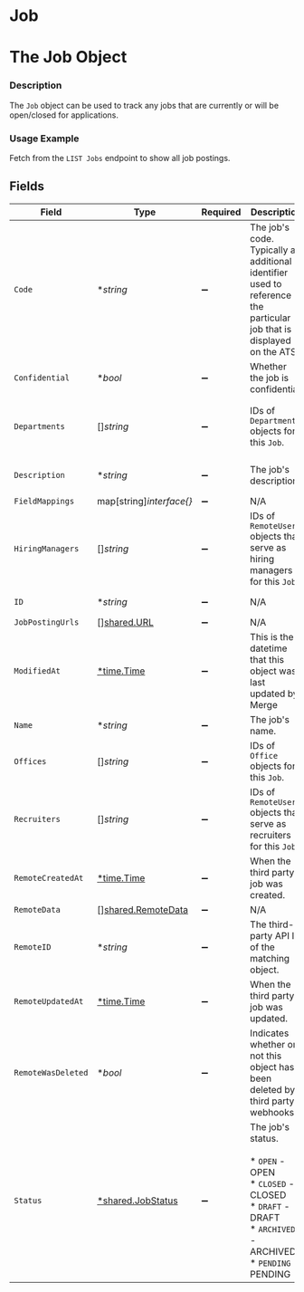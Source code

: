 # Job

# The Job Object
### Description
The `Job` object can be used to track any jobs that are currently or will be open/closed for applications.
### Usage Example
Fetch from the `LIST Jobs` endpoint to show all job postings.


## Fields

| Field                                                                                                                  | Type                                                                                                                   | Required                                                                                                               | Description                                                                                                            | Example                                                                                                                |
| ---------------------------------------------------------------------------------------------------------------------- | ---------------------------------------------------------------------------------------------------------------------- | ---------------------------------------------------------------------------------------------------------------------- | ---------------------------------------------------------------------------------------------------------------------- | ---------------------------------------------------------------------------------------------------------------------- |
| `Code`                                                                                                                 | **string*                                                                                                              | :heavy_minus_sign:                                                                                                     | The job's code. Typically an additional identifier used to reference the particular job that is displayed on the ATS.  | C0025                                                                                                                  |
| `Confidential`                                                                                                         | **bool*                                                                                                                | :heavy_minus_sign:                                                                                                     | Whether the job is confidential.                                                                                       | true                                                                                                                   |
| `Departments`                                                                                                          | []*string*                                                                                                             | :heavy_minus_sign:                                                                                                     | IDs of `Department` objects for this `Job`.                                                                            | 5b3c1341-a20f-4e51-b72c-f3830a16c97b,d6e687d6-0c36-48a1-8114-35324b5cb38f                                              |
| `Description`                                                                                                          | **string*                                                                                                              | :heavy_minus_sign:                                                                                                     | The job's description.                                                                                                 | <b>If you're reading this documentation, you might be a good fit for Merge!</b>                                        |
| `FieldMappings`                                                                                                        | map[string]*interface{}*                                                                                               | :heavy_minus_sign:                                                                                                     | N/A                                                                                                                    | [object Object]                                                                                                        |
| `HiringManagers`                                                                                                       | []*string*                                                                                                             | :heavy_minus_sign:                                                                                                     | IDs of `RemoteUser` objects that serve as hiring managers for this `Job`.                                              | 787ed912-33ec-444e-a215-8d71cc42fc12                                                                                   |
| `ID`                                                                                                                   | **string*                                                                                                              | :heavy_minus_sign:                                                                                                     | N/A                                                                                                                    | 022a2bef-57e5-4def-8ed2-7c41bd9a5ed8                                                                                   |
| `JobPostingUrls`                                                                                                       | [][shared.URL](../../models/shared/url.md)                                                                             | :heavy_minus_sign:                                                                                                     | N/A                                                                                                                    | [object Object]                                                                                                        |
| `ModifiedAt`                                                                                                           | [*time.Time](https://pkg.go.dev/time#Time)                                                                             | :heavy_minus_sign:                                                                                                     | This is the datetime that this object was last updated by Merge                                                        | 2021-10-16T00:00:00Z                                                                                                   |
| `Name`                                                                                                                 | **string*                                                                                                              | :heavy_minus_sign:                                                                                                     | The job's name.                                                                                                        | Software Engineer (Merge is actually hiring btw)                                                                       |
| `Offices`                                                                                                              | []*string*                                                                                                             | :heavy_minus_sign:                                                                                                     | IDs of `Office` objects for this `Job`.                                                                                | 9871b4a9-f5d2-4f3b-a66b-dfedbed42c46                                                                                   |
| `Recruiters`                                                                                                           | []*string*                                                                                                             | :heavy_minus_sign:                                                                                                     | IDs of `RemoteUser` objects that serve as recruiters for this `Job`.                                                   | 787ed912-33ec-444e-a215-8d71cc42fc12                                                                                   |
| `RemoteCreatedAt`                                                                                                      | [*time.Time](https://pkg.go.dev/time#Time)                                                                             | :heavy_minus_sign:                                                                                                     | When the third party's job was created.                                                                                | 2021-10-15T00:00:00Z                                                                                                   |
| `RemoteData`                                                                                                           | [][shared.RemoteData](../../models/shared/remotedata.md)                                                               | :heavy_minus_sign:                                                                                                     | N/A                                                                                                                    | [object Object]                                                                                                        |
| `RemoteID`                                                                                                             | **string*                                                                                                              | :heavy_minus_sign:                                                                                                     | The third-party API ID of the matching object.                                                                         | 8765432                                                                                                                |
| `RemoteUpdatedAt`                                                                                                      | [*time.Time](https://pkg.go.dev/time#Time)                                                                             | :heavy_minus_sign:                                                                                                     | When the third party's job was updated.                                                                                | 2021-10-16T00:00:00Z                                                                                                   |
| `RemoteWasDeleted`                                                                                                     | **bool*                                                                                                                | :heavy_minus_sign:                                                                                                     | Indicates whether or not this object has been deleted by third party webhooks.                                         |                                                                                                                        |
| `Status`                                                                                                               | [*shared.JobStatus](../../models/shared/jobstatus.md)                                                                  | :heavy_minus_sign:                                                                                                     | The job's status.<br/><br/>* `OPEN` - OPEN<br/>* `CLOSED` - CLOSED<br/>* `DRAFT` - DRAFT<br/>* `ARCHIVED` - ARCHIVED<br/>* `PENDING` - PENDING | OPEN                                                                                                                   |